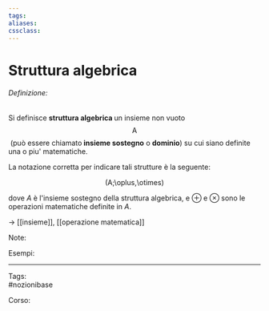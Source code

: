 ```yaml
---
tags:
aliases:
cssclass: 
---
```

# Struttura algebrica
###### Definizione:
<div class="importante"> Si definisce <strong>struttura algebrica </strong>un insieme non vuoto <span class="math display"> A </span> (può essere chiamato<strong> insieme sostegno</strong> o <strong>dominio</strong>) su cui siano definite una o piu' matematiche.
</div>

La notazione corretta per indicare tali strutture è la seguente: 

<div class="importante">
	<span class="math display">(A;\oplus,\otimes)</span>
</div>

dove $A$  è l'insieme sostegno della struttura algebrica, e $\oplus$ e $\otimes$ sono le operazioni matematiche definite in $A$.

$\rightarrow$ [[insieme]], [[operazione matematica]]

<span id="bigText" class="text_divisor">Note: </span>

<span id="bigText" class="text_divisor">Esempi: </span>

***

Tags:  
#nozionibase 

Corso:  
